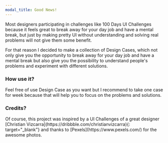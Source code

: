 ```yaml
---
modal_title: Good News!
---
```


<p>Most designers participating in challenges like 100 Days UI Challenges because it feels great to break away for your day job and have a mental break, but just by making pretty UI without understanding and solving real problems will not give them some benefit.</p>

<p>For that reason I decided to make a collection of Design Cases, which not only give you the opportunity to break away for your day job and have a mental break but also give you the possibility to understand people's problems and experiment with different solutions.</p>

### How use it?

<p>Feel free of use Design Case as you want but I recommend to take one case for week because that will help you to focus on the problems and solutions.</p>

### Credits?

<p>Of course, this project was inspired by a UI Challenges of a great designer [Christian Vizcarra](https://dribbble.com/christianvizcarra){: target="_blank"} and thanks to [Pexels](https://www.pexels.com/) for the awesome photos.</p>